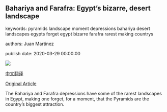 ## Bahariya and Farafra: Egypt’s bizarre, desert landscape

keywords: pyramids landscape moment depressions bahariya desert landscapes egypts forget egypt bizarre farafra rarest making countrys

authors: Juan Martinez

publish date: 2020-03-29 00:00:00

![](https://ichef.bbci.co.uk/wwfeatures/live/624_351/images/live/p0/87/38/p0873883.jpg)

[中文翻译](Bahariya%20and%20Farafra%3A%20Egypt%E2%80%99s%20bizarre%2C%20desert%20landscape_zh.md)

[Original Article](https://www.bbc.com/travel/story/20200329-bahariya-and-farafra-egypts-bizarre-desert-landscape)

The Bahariya and Farafra depressions have some of the rarest landscapes in Egypt, making one forget, for a moment, that the Pyramids are the country’s biggest attraction.